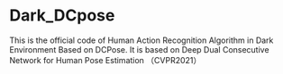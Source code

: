 # Dark_DCpose
 This is the official code of Human Action Recognition Algorithm in Dark Environment Based on DCPose. It is based on Deep Dual Consecutive Network for Human Pose Estimation （CVPR2021）
